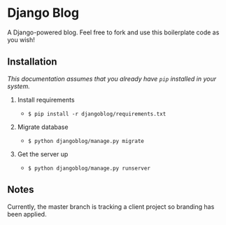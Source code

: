 # Django Blog

A Django-powered blog. Feel free to fork and use this boilerplate code as you wish!

## Installation

*This documentation assumes that you already have `pip` installed in your system.*

1. Install requirements
    - `$ pip install -r djangoblog/requirements.txt`

2. Migrate database
    - `$ python djangoblog/manage.py migrate`

3. Get the server up
    - `$ python djangoblog/manage.py runserver`
   
## Notes

Currently, the master branch is tracking a client project so branding has been applied. 
